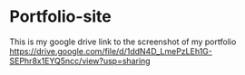 ﻿# Portfolio-site
This is my google drive link to the screenshot of my portfolio https://drive.google.com/file/d/1ddN4D_LmePzLEh1G-SEPhr8x1EYQ5ncc/view?usp=sharing
